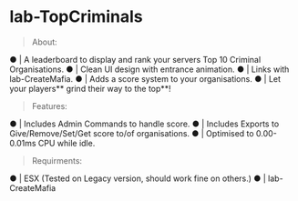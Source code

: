 # lab-TopCriminals

> About:

●  | A leaderboard to display and rank your servers Top 10 Criminal Organisations.
●  | Clean UI design with entrance animation.
●  | Links with lab-CreateMafia.
●  | Adds a score system to your organisations.
●  | Let your players** grind their way to the top**!

> Features:

●  | Includes Admin Commands to handle score.
●  | Includes Exports to Give/Remove/Set/Get score to/of organisations.
●  | Optimised to 0.00-0.01ms CPU while idle.

> Requirments:

●  | ESX (Tested on Legacy version, should work fine on others.)
●  | lab-CreateMafia
